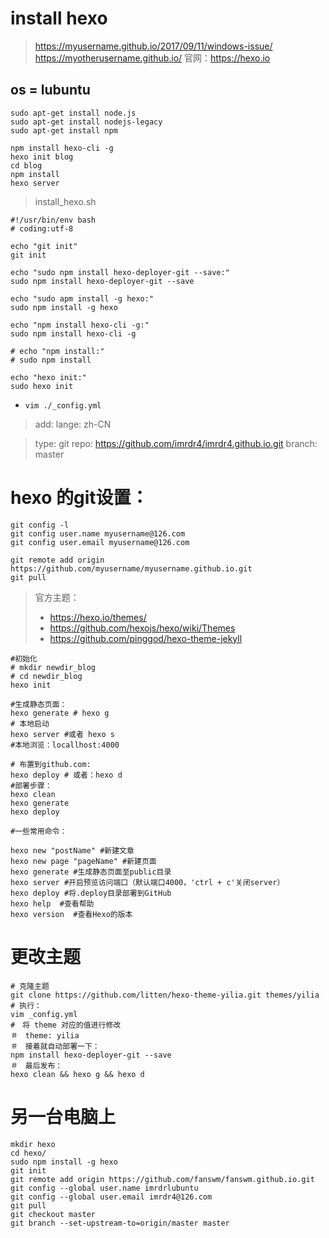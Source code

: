 # install hexo

> https://myusername.github.io/2017/09/11/windows-issue/
> https://myotherusername.github.io/
> 官网：https://hexo.io

## os = lubuntu

```
sudo apt-get install node.js
sudo apt-get install nodejs-legacy
sudo apt-get install npm

npm install hexo-cli -g
hexo init blog
cd blog
npm install
hexo server
```

> install_hexo.sh

```
#!/usr/bin/env bash 
# coding:utf-8

echo "git init"
git init

echo "sudo npm install hexo-deployer-git --save:"
sudo npm install hexo-deployer-git --save

echo "sudo apm install -g hexo:" 
sudo npm install -g hexo 

echo "npm install hexo-cli -g:"  
sudo npm install hexo-cli -g  

# echo "npm install:"
# sudo npm install

echo "hexo init:"          
sudo hexo init
```

+ `vim ./_config.yml`
> add:
> lange: zh-CN

> type: git
> repo: https://github.com/imrdr4/imrdr4.github.io.git
> branch: master   

# hexo 的git设置：

```
git config -l
git config user.name myusername@126.com
git config user.email myusername@126.com

git remote add origin https://github.com/myusername/myusername.github.io.git
git pull
```

> 官方主题：
> + https://hexo.io/themes/
> + https://github.com/hexojs/hexo/wiki/Themes
> + https://github.com/pinggod/hexo-theme-jekyll


```
#初始化
# mkdir newdir_blog
# cd newdir_blog
hexo init

#生成静态页面：
hexo generate # hexo g
# 本地启动
hexo server #或者 hexo s
#本地浏览：locallhost:4000

# 布置到github.com:
hexo deploy # 或者：hexo d
#部署步骤：
hexo clean
hexo generate
hexo deploy

#一些常用命令：

hexo new "postName" #新建文章
hexo new page "pageName" #新建页面
hexo generate #生成静态页面至public目录
hexo server #开启预览访问端口（默认端口4000，'ctrl + c'关闭server）
hexo deploy #将.deploy目录部署到GitHub
hexo help  #查看帮助
hexo version  #查看Hexo的版本
```
# 更改主题
```
# 克隆主题
git clone https://github.com/litten/hexo-theme-yilia.git themes/yilia
# 执行：
vim _config.yml
#　将 theme 对应的值进行修改
＃　theme: yilia
＃　接着就自动部署一下：
npm install hexo-deployer-git --save
＃　最后发布：
hexo clean && hexo g && hexo d
```

# 另一台电脑上
```
mkdir hexo
cd hexo/
sudo npm install -g hexo
git init
git remote add origin https://github.com/fanswm/fanswm.github.io.git
git config --global user.name imrdrlubuntu
git config --global user.email imrdr4@126.com
git pull
git checkout master
git branch --set-upstream-to=origin/master master
```
